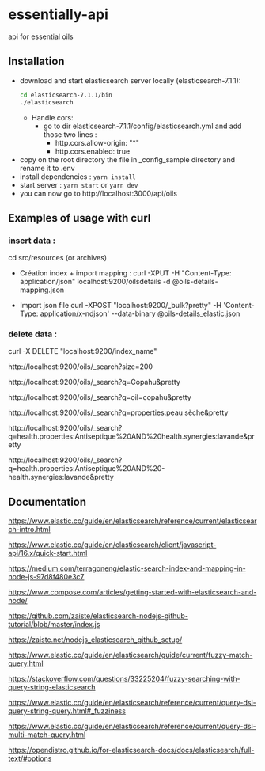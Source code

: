 # essentially-api

api for essential oils

## Installation

- download and start elasticsearch server locally (elasticsearch-7.1.1):
  ```bash
  cd elasticsearch-7.1.1/bin
  ./elasticsearch
  ```
  - Handle cors:
    - go to dir elasticsearch-7.1.1/config/elasticsearch.yml and add those two lines :
      - http.cors.allow-origin: "\*"
      - http.cors.enabled: true
- copy on the root directory the file in \_config_sample directory and rename it to .env
- install dependencies : `yarn install`
- start server : `yarn start` or `yarn dev`
- you can now go to http://localhost:3000/api/oils

<!--
#### insert local data
cd src/resources
node init-data.js
!-->

## Examples of usage with curl

### insert data :

cd src/resources (or archives)

- Création index + import mapping :
  curl -XPUT -H "Content-Type: application/json" localhost:9200/oilsdetails -d @oils-details-mapping.json

- Import json file
  curl -XPOST "localhost:9200/\_bulk?pretty" -H 'Content-Type: application/x-ndjson' --data-binary @oils-details_elastic.json

### delete data :

curl -X DELETE "localhost:9200/index_name"

http://localhost:9200/oils/\_search?size=200

http://localhost:9200/oils/\_search?q=Copahu&pretty

http://localhost:9200/oils/\_search?q=oil=copahu&pretty

http://localhost:9200/oils/\_search?q=properties:peau sèche&pretty

http://localhost:9200/oils/\_search?q=health.properties:Antiseptique%20AND%20health.synergies:lavande&pretty

http://localhost:9200/oils/\_search?q=health.properties:Antiseptique%20AND%20-health.synergies:lavande&pretty

## Documentation

https://www.elastic.co/guide/en/elasticsearch/reference/current/elasticsearch-intro.html

https://www.elastic.co/guide/en/elasticsearch/client/javascript-api/16.x/quick-start.html

https://medium.com/terragoneng/elastic-search-index-and-mapping-in-node-js-97d8f480e3c7

https://www.compose.com/articles/getting-started-with-elasticsearch-and-node/

https://github.com/zaiste/elasticsearch-nodejs-github-tutorial/blob/master/index.js

https://zaiste.net/nodejs_elasticsearch_github_setup/

https://www.elastic.co/guide/en/elasticsearch/guide/current/fuzzy-match-query.html

https://stackoverflow.com/questions/33225204/fuzzy-searching-with-query-string-elasticsearch

https://www.elastic.co/guide/en/elasticsearch/reference/current/query-dsl-query-string-query.html#_fuzziness

https://www.elastic.co/guide/en/elasticsearch/reference/current/query-dsl-multi-match-query.html

https://opendistro.github.io/for-elasticsearch-docs/docs/elasticsearch/full-text/#options
